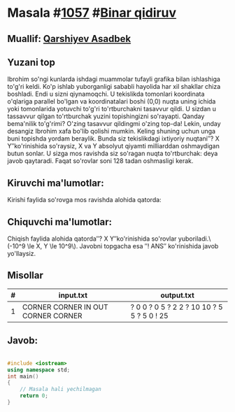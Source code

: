
<h1>Masala #<a href="https://robocontest.uz/tasks/1057">1057</a> #<a href="https://robocontest.uz/tasks?category=6">Binar qidiruv</a></h1>
<h2> Muallif: <a href="https://robocontest.uz/profile/asadbek">Qarshiyev Asadbek</a></h2>
<h2>Yuzani top</h2>
<p>Ibrohim so'ngi kunlarda ishdagi muammolar tufayli grafika bilan ishlashiga to'g'ri keldi. Ko'p ishlab yuborganligi sababli hayolida har xil shakllar chiza boshladi. Endi u sizni qiynamoqchi. U tekislikda tomonlari koordinata o'qlariga parallel bo'lgan va koordinatalari boshi (0,0) nuqta uning ichida yoki tomonlarida yotuvchi to'g'ri to'rtburchakni tasavvur qildi. U sizdan u tassavvur qilgan to'rtburchak yuzini topishingizni so'rayapti. Qanday bema'nilik to'g'rimi? O'zing tasavvur qildingmi o'zing top-da! Lekin, unday desangiz Ibrohim xafa bo'lib qolishi mumkin. Keling shuning uchun unga buni topishda yordam beraylik. Bunda siz tekislikdagi ixtiyoriy nuqtani″? X Y″ko'rinishida so'raysiz, X va Y absolyut qiyamti milliarddan oshmaydigan butun sonlar. U sizga mos ravishda siz so'ragan nuqta to'rtburchak:
deya javob qaytaradi.
Faqat so'rovlar soni 128 tadan oshmasligi kerak.</p>
<h2>Kiruvchi ma'lumotlar:</h2>
<p>Kirishi faylida so'rovga mos ravishda alohida qatorda:</p>
<h2>Chiquvchi ma'lumotlar:</h2>
<p>Chiqish faylida alohida qatorda″? X Y″ko'rinishida so'rovlar yuboriladi.\(-10^9 \le X, Y \le 10^9\). Javobni topgacha esa ″! ANS″ ko'rinishida javob yo'llaysiz.</p>
<h2>Misollar</h2>
<table>
    <thead>
        <tr>
            <th>#</th>
            <th>input.txt</th>
            <th>output.txt</th>
        </tr>
    </thead>
    <tbody>
            <tr>
                <td>1</td>
                <td>CORNER
CORNER
IN
OUT
CORNER
CORNER</td>
                <td>? 0 0
? 0 5
? 2 2
? 10 10
? 5 5
? 5 0
! 25</td>
            </tr>
    </tbody>
    </table>
    
<h2>Javob:</h2>

######
```cpp
#include <iostream>
using namespace std;
int main()
{
    // Masala hali yechilmagan
    return 0;
}
```
